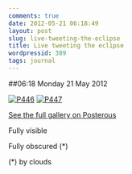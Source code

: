 ```yaml
---
comments: true
date: 2012-05-21 06:18:49
layout: post
slug: live-tweeting-the-eclipse
title: Live tweeting the eclipse
wordpressid: 389
tags: journal
---
```


##06:18 Monday 21 May 2012

[![P446](http://getfile1.posterous.com/getfile/files.posterous.com/thunderrabbit/gfnDejAJwkDepjqpDjszoyvDjzJyyxrleIfqzfpjprBggovvoGwgwCgpjcxE/p446.jpg.scaled500.jpg)](http://getfile3.posterous.com/getfile/files.posterous.com/thunderrabbit/gfnDejAJwkDepjqpDjszoyvDjzJyyxrleIfqzfpjprBggovvoGwgwCgpjcxE/p446.jpg.scaled1000.jpg) [![P447](http://getfile9.posterous.com/getfile/files.posterous.com/thunderrabbit/vEkghdgBblkpqlhIJmqGcftqGgwsyhGbiGaadFnzCBphdjlAIczDevuftejx/p447.jpg.scaled500.jpg)](http://getfile2.posterous.com/getfile/files.posterous.com/thunderrabbit/vEkghdgBblkpqlhIJmqGcftqGgwsyhGbiGaadFnzCBphdjlAIczDevuftejx/p447.jpg.scaled1000.jpg)

[See the full gallery on Posterous](http://stream.robnugen.com/live-tweeting-the-eclipse)

Fully visible

Fully obscured (*)

(*) by clouds
